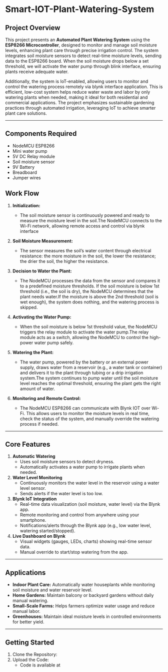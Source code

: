 # Smart-IOT-Plant-Watering-System

## Project Overview

This project presents an **Automated Plant Watering System** using the **ESP8266 Microcontroller**, designed to monitor and manage soil moisture levels, enhancing plant care through precise irrigation control. The system integrates soil moisture sensors to detect real-time moisture levels, sending data to the ESP8266 board. When the soil moisture drops below a set threshold, we will activate the water pump through blink interface, ensuring plants receive adequate water.

Additionally, the system is IoT-enabled, allowing users to monitor and control the watering process remotely via blynk interface application. This is efficient, low-cost system helps reduce water waste and labor by only watering plants when needed, making it ideal for both residential and commercial applications. The project emphasizes sustainable gardening practices through automated irrigation, leveraging IoT to achieve smarter plant care solutions.
___
## Components Required

- NodeMCU ESP8266
- Mini water pump
-	5V DC Relay module
-	Soil moisture sensor
-	9V Battery
-	Breadboard
-	Jumper wires

## Work Flow
1. **Initialization:**
    - The soil moisture sensor is continuously powered and ready to measure the moisture level in the soil.The NodeMCU connects to the Wi-Fi network, allowing remote access and control via blynk interface

2. **Soil Moisture Measurement:**
    - The sensor measures the soil’s water content through electrical resistance: the more moisture in the soil, the lower the resistance; the drier the soil, the higher the resistance.

3. **Decision to Water the Plant:**
    - The NodeMCU processes the data from the sensor and compares it to a predefined moisture thresholds. If the soil moisture is below 1st threshold (i.e., the soil is dry), the NodeMCU determines that the plant needs water.If the moisture is above the 2nd threshold (soil is wet enough), the system does nothing, and the watering process is skipped.

4. **Activating the Water Pump:**
    - When the soil moisture is below 1st threshold value, the NodeMCU triggers the relay module to activate the water pump.The relay module acts as a switch, allowing the NodeMCU to control the high-power water pump safely.

5. **Watering the Plant:**
    - The water pump, powered by the battery or an external power supply, draws water from a reservoir (e.g., a water tank or container) and delivers it to the plant through tubing or a drip irrigation system.The system continues to pump water until the soil moisture level reaches the optimal threshold, ensuring the plant gets the right amount of water.

6. **Monitoring and Remote Control:**
    - The NodeMCU ESP8266 can communicate with Blynk IOT over Wi-Fi. This allows users to monitor the moisture levels in real time, check the status of the system, and manually override the watering process if needed.

____
## Core Features
1. **Automatic Watering**
    - Uses soil moisture sensors to detect dryness.
    - Automatically activates a water pump to irrigate plants when needed.
2. **Water Level Monitoring**
    - Continuously monitors the water level in the reservoir using a water level sensor.
    - Sends alerts if the water level is too low.
3. **Blynk IoT Integration**
    - Real-time data visualization (soil moisture, water level) via the Blynk app.
    - Remote monitoring and control from anywhere using your smartphone.
    - Notifications/alerts through the Blynk app (e.g., low water level, watering started/stopped).
4. **Live Dashboard on Blynk**
    - Visual widgets (gauges, LEDs, charts) showing real-time sensor data.
    - Manual override to start/stop watering from the app.
____

## Applications
  - **Indoor Plant Care:** Automatically water houseplants while monitoring soil moisture and water reservoir level.
  - **Home Gardens:** Maintain balcony or backyard gardens without daily manual watering.
  - **Small-Scale Farms:** Helps farmers optimize water usage and reduce manual labor.
  - **Greenhouses:** Maintain ideal moisture levels in controlled environments for better yield.
___

## Getting Started
1. Clone the Repository:
2. Upload the Code:
   - Code is available at





